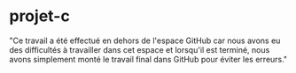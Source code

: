 # projet-c
"Ce travail a été effectué en dehors de l'espace GitHub car nous avons eu des difficultés à travailler dans cet espace et lorsqu'il est terminé,
nous avons simplement monté le travail final dans GitHub pour éviter les erreurs."

